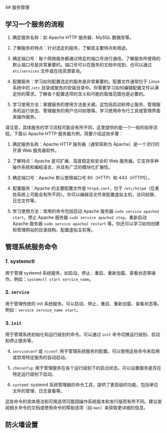 4# 服务管理

## 学习一个服务的流程

1. 确定服务名称：如 Apache HTTP 服务器、MySQL 数据库等。

2. 了解服务的特点：针对选定的服务，了解其主要特点和用途。

3. 确定端口号：每个网络服务都通过特定的端口号进行通信。了解服务所使用的默认端口号是非常重要的。端口号可以在服务的文档中找到，也可以通过 `etc/services` 文件或在线资源查询。

4. 配置服务：学习如何配置选定的服务是非常重要的。配置文件通常位于 Linux 系统中的 `/etc` 目录或服务的安装目录中。你需要学习如何编辑配置文件以满足你的需求。了解各个配置选项的含义和可能的取值范围也是必要的。

5. 学习使用方法：掌握服务的使用方法是关键。这包括启动和停止服务、管理服务的运行状态、管理服务的用户访问权限等。学习使用命令行工具或管理界面来操作服务。

请注意，具体服务的学习流程可能会有所不同，这里提供的是一个一般的指导流程。下面以 Apache HTTP 服务器为例，简要介绍这些步骤：

1. 确定服务名称：Apache HTTP 服务器（通常简称为 Apache）是一个流行的开源 Web 服务器软件。

2. 了解特点：Apache 是可扩展、高度稳定和安全的 Web 服务器。它支持多种操作系统和编程语言，并具有广泛的模块化扩展性。

3. 确定端口号：Apache 默认使用端口号 80（HTTP）和 443（HTTPS）。

4. 配置服务：Apache 的主要配置文件是 `httpd.conf`，位于 `/etc/httpd`（在某些系统上可能会有所不同）。你可以编辑该文件来配置虚拟主机、访问权限、日志文件等。

5. 学习使用方法：常用的命令包括启动 Apache 服务器 `sudo service apache2 start`，停止 Apache 服务器 `sudo service apache2 stop`，重新启动 Apache 服务器 `sudo service apache2 restart` 等。你还可以学习如何创建和管理网站的目录结构、配置虚拟主机等。

## 管理系统服务命令

### 1. systemctl

用于管理 systemd 系统服务，如启动、停止、重启、重新加载、查看状态等操作。例如：`systemctl start service_name`。

### 2. `service`

用于管理传统的 init 系统服务。可以启动、停止、重启、重新加载、查看状态等。例如：`service service_name start`。

### 3. `init`

用于管理系统初始化和运行级别的命令。可以通过 `init` 命令切换运行级别、启动和停止服务等。

4. `serviceconf` 或 `rcconf`: 用于管理系统服务的配置。可以使用这些命令来启用或禁用特定服务的自动启动。

5. `chkconfig`: 用于管理服务在各个运行级别下的启动状态。可以设置服务是否在特定运行级别下启动。

6. `systemd`: systemd 系统管理器的命令工具，提供了更高级的功能，包括单位文件的管理、日志查看等。

这些命令的具体用法和可用选项可能因操作系统版本和发行版而有所不同。建议查阅相关命令的文档或使用命令的帮助选项（如 `man`）来获取更详细的信息。

## 防火墙设置

